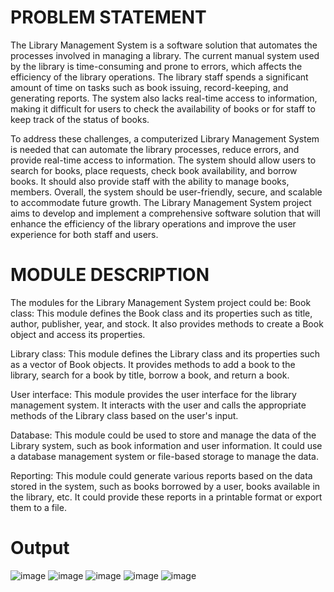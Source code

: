 # PROBLEM STATEMENT

The Library Management System is a software solution that automates the processes involved in managing a library. The current manual system used by the library is time-consuming and prone to errors, which affects the efficiency of the library operations. The library staff spends a significant amount of time on tasks such as book issuing, record-keeping, and generating reports. The system also lacks real-time access to information, making it difficult for users to check the availability of books or for staff to keep track of the status of books. 

To address these challenges, a computerized Library Management System is needed that can automate the library processes, reduce errors, and provide real-time access to information. The system should allow users to search for books, place requests, check book availability, and borrow books. It should also provide staff with the ability to manage books, members. Overall, the system should be user-friendly, secure, and scalable to accommodate future growth. 
The Library Management System project aims to develop and implement a comprehensive software solution that will enhance the efficiency of the library operations and improve the user experience for both staff and users.

# MODULE DESCRIPTION

The modules for the Library Management System project could be:
Book class: This module defines the Book class and its properties such as title, author, publisher, year, and stock. It also provides methods to create a Book object and access its properties.

Library class: This module defines the Library class and its properties such as a vector of Book objects. It provides methods to add a book to the library, search for a book by title, borrow a book, and return a book.

User interface: This module provides the user interface for the library management system. It interacts with the user and calls the appropriate methods of the Library class based on the user's input.

Database: This module could be used to store and manage the data of the Library system, such as book information and user information. It could use a database management system or file-based storage to manage the data.

Reporting: This module could generate various reports based on the data stored in the system, such as books borrowed by a user, books available in the library, etc. It could provide these reports in a printable format or export them to a file.




# Output
![image](https://github.com/Dev1511/Library-Management-System/assets/113274328/b4205318-ad72-4f83-b228-efc6f99bb123)
![image](https://github.com/Dev1511/Library-Management-System/assets/113274328/fd1e2dee-aece-4ef1-ba4d-e29a07b5dc4b)
![image](https://github.com/Dev1511/Library-Management-System/assets/113274328/3a072222-b447-4d77-b15f-7bf6d8a39726)
![image](https://github.com/Dev1511/Library-Management-System/assets/113274328/07f5bdc3-fa55-43eb-a2dc-1e0b983d3040)
![image](https://github.com/Dev1511/Library-Management-System/assets/113274328/809d45f9-41bc-49e5-bfb4-079aa9023775)


 

 




 

 



 













